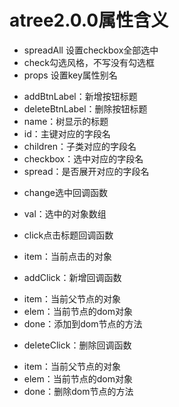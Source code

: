 # atree2.0.0属性含义
* spreadAll 设置checkbox全部选中  
* check勾选风格，不写没有勾选框
* props 设置key属性别名  
 - addBtnLabel：新增按钮标题
 - deleteBtnLabel：删除按钮标题
 - name：树显示的标题
 - id：主键对应的字段名
 - children：子类对应的字段名
 - checkbox：选中对应的字段名
 - spread：是否展开对应的字段名  
* change选中回调函数
 - val：选中的对象数组
* click点击标题回调函数
 - item：当前点击的对象
* addClick：新增回调函数
 - item：当前父节点的对象
 - elem：当前节点的dom对象
 - done：添加到dom节点的方法
* deleteClick：删除回调函数
 - item：当前父节点的对象
 - elem：当前节点的dom对象
 - done：删除dom节点的方法
 